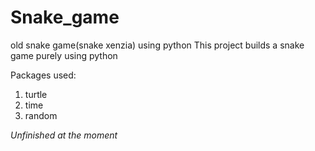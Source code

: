 # Snake_game
old snake game(snake xenzia) using python
This project builds a snake game purely using python 

Packages used:
  1. turtle
  2. time
  3. random

*Unfinished at the moment*

